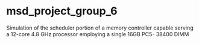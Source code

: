 # msd_project_group_6
Simulation of the scheduler portion of a memory controller capable serving a 12-core 4.8 GHz processor employing a single 16GB PC5- 38400 DIMM
